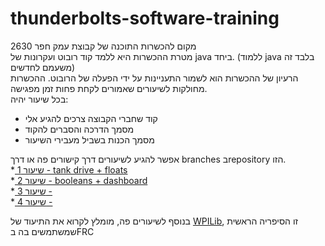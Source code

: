 # thunderbolts-software-training

מקום להכשרות התוכנה של קבוצת עמק חפר 2630  
מטרת ההכשרות היא ללמד קוד רובוט ועקרונות של java ביחד. (ללמוד java בלבד זה משעמם לחדשים)  
הרעיון של ההכשרות הוא לשמור התעניינות על ידי הפעלה של הרובוט.
ההכשרות מחולקות לשיעורים שאמורים לקחת פחות זמן מפגישה.     
בכל שיעור יהיה:
- קוד שחברי הקבוצה צרכים להגיע אלי
- מסמך הדרכה והסברים להקוד
- מסמך הכנות בשביל מעבירי השיעור

אפשר להגיע לשיעורים דרך קישורים פה או דרך branches בrepository הזו.  
*[ שיעור 1 - tank drive + floats](https://github.com/adiaviad/thunderbolts-software-training/tree/lesson-1)  
*[ שיעור 2 - booleans + dashboard](https://github.com/adiaviad/thunderbolts-software-training/tree/lesson-2)  
*[ שיעור 3 - ](https://github.com/adiaviad/thunderbolts-software-training/tree/lesson-3)  
*[ שיעור 4 - ](https://github.com/adiaviad/thunderbolts-software-training/tree/lesson-4)  


בנוסף לשיעורים פה, מומלץ לקרוא את התיעוד של [WPILib](https://docs.wpilib.org/he/stable/docs/zero-to-robot/introduction.html), זו הסיפריה הראשית שמשתמשים בה בFRC
